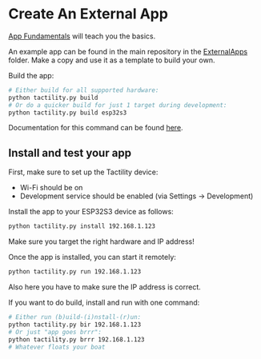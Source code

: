 # Create An External App

[App Fundamentals](app-fundamentals.md) will teach you the basics.

An example app can be found in the main repository in the [ExternalApps](https://github.com/ByteWelder/Tactility/tree/main/ExternalApps) folder. Make a copy and use it as a template to build your own.

Build the app:
```bash
# Either build for all supported hardware:
python tactility.py build
# Or do a quicker build for just 1 target during development:
python tactility.py build esp32s3
```

Documentation for this command can be found [here](https://github.com/ByteWelder/TactilityTool).

## Install and test your app

First, make sure to set up the Tactility device:
- Wi-Fi should be on
- Development service should be enabled (via Settings -> Development)

Install the app to your ESP32S3 device as follows:

```bash
python tactility.py install 192.168.1.123
```

Make sure you target the right hardware and IP address!

Once the app is installed, you can start it remotely:

```bash
python tactility.py run 192.168.1.123
```

Also here you have to make sure the IP address is correct.

If you want to do build, install and run with one command:

```bash
# Either run (b)uild-(i)nstall-(r)un:
python tactility.py bir 192.168.1.123
# Or just "app goes brrr":
python tactility.py brrr 192.168.1.123
# Whatever floats your boat
```
